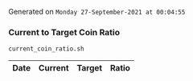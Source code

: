 Generated on `Monday 27-September-2021 at 00:04:55`

### Current to Target Coin Ratio
`current_coin_ratio.sh`

Date|Current|Target|Ratio
---|---|---|---
